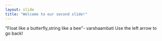```yaml
---
layout: slide
title: "Welcome to our second slide!"
---
```

"Float like a butterfly,string like a bee"- varshaambati
Use the left arrow to go back!
